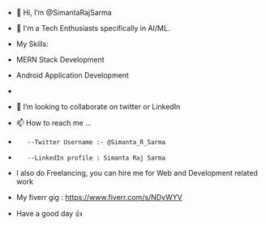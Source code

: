 - 👋 Hi, I’m @SimantaRajSarma
- 👀 I'm a Tech Enthusiasts specifically in AI/ML.
- My Skills:
-  MERN Stack Development
-  Android Application Development
-  
- 💞️ I’m looking to collaborate on twitter or LinkedIn 
- 📫 How to reach me ...
-        --Twitter Username :- @Simanta_R_Sarma
-        --LinkedIn profile : Simanta Raj Sarma

- I also do Freelancing, you can hire me for Web and Development related work
- My fiverr gig : https://www.fiverr.com/s/NDyWYV

- Have a good day 👍
